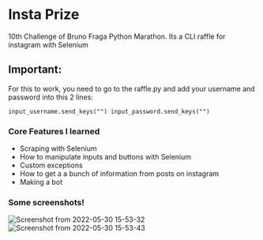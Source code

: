 # Insta Prize
10th Challenge of Bruno Fraga Python Marathon. Its a CLI raffle for instagram with Selenium

## Important:
For this to work, you need to go to the raffle.py and add your username and password into this 2 lines:
<br>
<code>
input_username.send_keys("")
input_password.send_keys("")
</code>
### Core Features I learned
* Scraping with Selenium
* How to manipulate inputs and buttons with Selenium
* Custom exceptions
* How to get a a bunch of information from posts on instagram
* Making a bot

### Some screenshots!

![Screenshot from 2022-05-30 15-53-32](https://user-images.githubusercontent.com/54647722/171047595-63ef7973-edab-4799-a038-50d3e6f76356.png)
![Screenshot from 2022-05-30 15-53-43](https://user-images.githubusercontent.com/54647722/171047601-dd2518b0-3ebf-4fa3-b315-b3a638959235.png)
